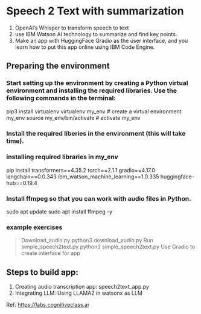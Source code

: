# Speech 2 Text with summarization
1. OpenAI’s Whisper to transform speech to text
2. use IBM Watson AI technology to summarize and find key points.
3. Make an app with HuggingFace Gradio as the user interface, and you learn how to put this app online using IBM Code Engine.


## Preparing the environment
### Start setting up the environment by creating a Python virtual environment and installing the required libraries. Use the following commands in the terminal:
pip3 install virtualenv
virtualenv my_env # create a virtual environment my_env
source my_env/bin/activate # activate my_env

### Install the required liberies in the environment (this will take time).
### installing required libraries in my_env
pip install transformers==4.35.2 torch==2.1.1 gradio==4.17.0 langchain==0.0.343 ibm_watson_machine_learning==1.0.335 huggingface-hub==0.19.4

### Install ffmpeg so that you can work with audio files in Python.
sudo apt update
sudo apt install ffmpeg -y

### example exercises
> Download_audio.py
   python3 download_audio.py
> Run simple_speech2text.py
   python3 simple_speech2text.py
> Use Gradio to create interface for app

## Steps to build app:
1. Creating audio transcription app: speech2text_app.py
2. Integrating LLM: Using LLAMA2 in watsonx as LLM

   

Ref: https://labs.cognitiveclass.ai
